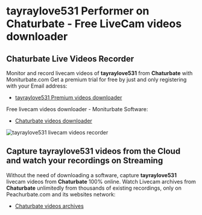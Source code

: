 # tayraylove531 Performer on Chaturbate - Free LiveCam videos downloader

## Chaturbate Live Videos Recorder

Monitor and record livecam videos of **tayraylove531** from **Chaturbate** with Moniturbate.com
Get a premium trial for free by just and only registering with your Email address:
* [tayraylove531 Premium videos downloader](https://moniturbate.com/request-demo-licence-key.html)

Free livecam videos downloader - Moniturbate Software:
* [Chaturbate videos downloader](https://moniturbate.com/moniturbate-download-software.html)

![tayraylove531 livecam videos recorder](https://peachurnet.com/templates/moniturbate-software.png)


## Capture tayraylove531 videos from the Cloud and watch your recordings on Streaming

Without the need of downloading a software, capture **tayraylove531** livecam videos from **Chaturbate** 100% online.
Watch Livecam archives from **Chaturbate** unlimitedly from thousands of existing recordings, only on Peachurbate.com and its websites network:
* [Chaturbate videos archives](https://peachurnet.com/)
